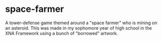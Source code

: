# space-farmer
A tower-defense game themed around a "space farmer" who is mining on an asteroid. This was made in my sophomore year of high school in the XNA Framework using a bunch of "borrowed" artwork.
